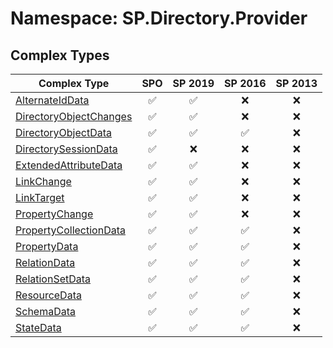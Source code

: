 # Namespace: SP.Directory.Provider

## Complex Types

Complex Type | SPO | SP 2019 | SP 2016 | SP 2013
----------|:---:|:-------:|:-------:|:-------:
[AlternateIdData](./ComplexTypes/AlternateIdData.md) | ✅ | ✅ | ❌ | ❌
[DirectoryObjectChanges](./ComplexTypes/DirectoryObjectChanges.md) | ✅ | ✅ | ❌ | ❌
[DirectoryObjectData](./ComplexTypes/DirectoryObjectData.md) | ✅ | ✅ | ✅ | ❌
[DirectorySessionData](./ComplexTypes/DirectorySessionData.md) | ✅ | ❌ | ❌ | ❌
[ExtendedAttributeData](./ComplexTypes/ExtendedAttributeData.md) | ✅ | ✅ | ❌ | ❌
[LinkChange](./ComplexTypes/LinkChange.md) | ✅ | ✅ | ❌ | ❌
[LinkTarget](./ComplexTypes/LinkTarget.md) | ✅ | ✅ | ❌ | ❌
[PropertyChange](./ComplexTypes/PropertyChange.md) | ✅ | ✅ | ❌ | ❌
[PropertyCollectionData](./ComplexTypes/PropertyCollectionData.md) | ✅ | ✅ | ✅ | ❌
[PropertyData](./ComplexTypes/PropertyData.md) | ✅ | ✅ | ✅ | ❌
[RelationData](./ComplexTypes/RelationData.md) | ✅ | ✅ | ✅ | ❌
[RelationSetData](./ComplexTypes/RelationSetData.md) | ✅ | ✅ | ✅ | ❌
[ResourceData](./ComplexTypes/ResourceData.md) | ✅ | ✅ | ✅ | ❌
[SchemaData](./ComplexTypes/SchemaData.md) | ✅ | ✅ | ✅ | ❌
[StateData](./ComplexTypes/StateData.md) | ✅ | ✅ | ✅ | ❌